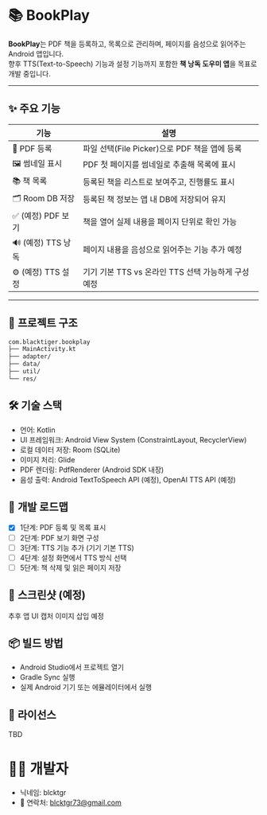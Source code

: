 # 📚 BookPlay

**BookPlay**는 PDF 책을 등록하고, 목록으로 관리하며, 페이지를 음성으로 읽어주는 Android 앱입니다.  
향후 TTS(Text-to-Speech) 기능과 설정 기능까지 포함한 **책 낭독 도우미 앱**을 목표로 개발 중입니다.

---

## ✨ 주요 기능

| 기능 | 설명 |
|------|------|
| 📄 PDF 등록 | 파일 선택(File Picker)으로 PDF 책을 앱에 등록 |
| 🖼 썸네일 표시 | PDF 첫 페이지를 썸네일로 추출해 목록에 표시 |
| 📚 책 목록 | 등록된 책을 리스트로 보여주고, 진행률도 표시 |
| 🗂 Room DB 저장 | 등록된 책 정보는 앱 내 DB에 저장되어 유지 |
| ✅ (예정) PDF 보기 | 책을 열어 실제 내용을 페이지 단위로 확인 가능 |
| 🔊 (예정) TTS 낭독 | 페이지 내용을 음성으로 읽어주는 기능 추가 예정 |
| ⚙️ (예정) TTS 설정 | 기기 기본 TTS vs 온라인 TTS 선택 가능하게 구성 예정 |

---

## 📂 프로젝트 구조

``` bash
com.blacktiger.bookplay
├── MainActivity.kt
├── adapter/
├── data/
├── util/
└── res/
```

## 🛠 기술 스택
- 언어: Kotlin
- UI 프레임워크: Android View System (ConstraintLayout, RecyclerView)
- 로컬 데이터 저장: Room (SQLite)
- 이미지 처리: Glide
- PDF 렌더링: PdfRenderer (Android SDK 내장)
- 음성 출력: Android TextToSpeech API (예정), OpenAI TTS API (예정)

## 🚧 개발 로드맵
- [X] 1단계: PDF 등록 및 목록 표시
- [ ] 2단계: PDF 보기 화면 구성
- [ ] 3단계: TTS 기능 추가 (기기 기본 TTS)
- [ ] 4단계: 설정 화면에서 TTS 방식 선택
- [ ] 5단계: 책 삭제 및 읽은 페이지 저장

## 📸 스크린샷 (예정)
추후 앱 UI 캡처 이미지 삽입 예정

## 📦 빌드 방법
- Android Studio에서 프로젝트 열기
- Gradle Sync 실행
- 실제 Android 기기 또는 에뮬레이터에서 실행

## 🪪 라이선스
TBD

# 🙋‍♂️ 개발자
- 닉네임: blcktgr
- 📧 연락처: blcktgr73@gmail.com



